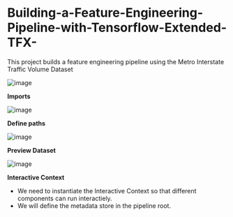 # Building-a-Feature-Engineering-Pipeline-with-Tensorflow-Extended-TFX-
This project builds a feature engineering pipeline using the Metro Interstate Traffic Volume Dataset

![image](https://user-images.githubusercontent.com/69100847/179390021-c651171e-ffb5-41c0-923a-88554a1aa8b0.png)



**Imports**

![image](https://user-images.githubusercontent.com/69100847/179389860-ad0943cd-a5a2-45b1-b510-7e49eec57ff3.png)


**Define paths**

![image](https://user-images.githubusercontent.com/69100847/179389876-14dfc3a0-65f7-4e52-9a92-10fce3ae4588.png)


**Preview Dataset**

![image](https://user-images.githubusercontent.com/69100847/179389882-198f083b-f0de-4fdf-95d2-7637b29df72c.png)


**Interactive Context**

- We need to instantiate the Interactive Context so that different components can run interactiely.
- We will define the metadata store in the pipeline root.



